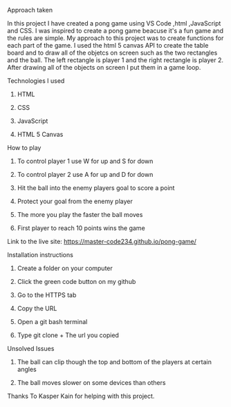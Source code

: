 
Approach taken

In this project I have created a pong game using VS Code ,html ,JavaScript and CSS. I was inspired to create a pong game beacuse it's a fun game and the rules are simple. My approach to this project was to create functions for each part of the game. I used the html 5 canvas API to create the table board and to draw all of the objetcs on screen such as the two rectangles and the ball. The left rectangle is player 1 and the right rectangle is player 2. After drawing all of the objects on screen I put them in a game loop.



Technologies I used 

1. HTML

2. CSS 

3. JavaScript

4. HTML 5 Canvas


How to play

1. To control player 1 use W for up and S for down

2. To control player 2 use A for up and D for down

3. Hit the ball into the enemy players goal to score a point

4. Protect your goal from the enemy player

5. The more you play the faster the ball moves

6. First player to reach 10 points wins the game




Link to the live site: https://master-code234.github.io/pong-game/




Installation instructions

1. Create a folder on your computer

2. Click the green code button on my github

3. Go to the HTTPS tab

4. Copy the URL

5. Open a git bash terminal 

6. Type  git clone + The url you copied




Unsolved Issues 

1. The ball can clip though the top and bottom of the players at certain angles

2. The ball moves slower on some devices than others




Thanks To Kasper Kain for helping with this project.


 




